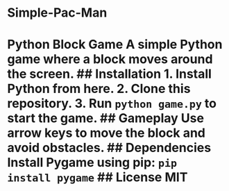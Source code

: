 # Simple-Pac-Man
# Python Block Game  A simple Python game where a block moves around the screen.  ## Installation 1. Install Python from here. 2. Clone this repository. 3. Run `python game.py` to start the game.  ## Gameplay Use arrow keys to move the block and avoid obstacles.  ## Dependencies Install Pygame using pip: `pip install pygame`  ## License MIT

